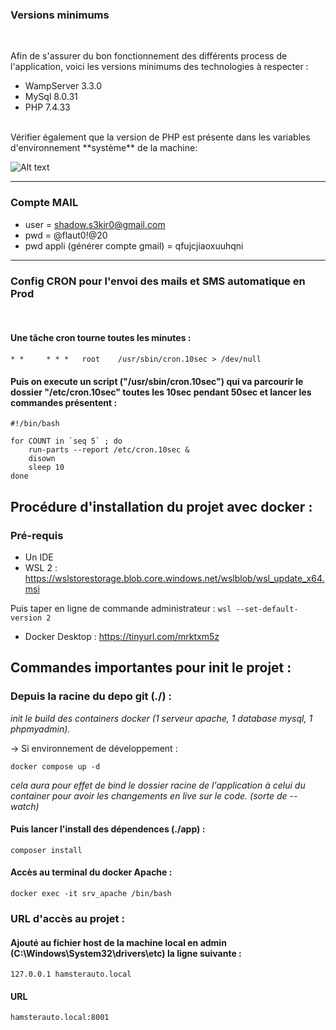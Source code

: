 ### **Versions minimums**
<br />

Afin de s'assurer du bon fonctionnement des différents process de l'application, voici les versions minimums des technologies à respecter :

- WampServer 3.3.0
- MySql 8.0.31
- PHP 7.4.33

<br />
Vérifier également que la version de PHP est présente dans les variables d'environnement **système** de la machine:

![Alt text](docs\env_var.PNG?raw=true "Screen var env")

----------------

### **Compte MAIL**

- user = shadow.s3kir0@gmail.com
- pwd = @flaut0!@20
- pwd appli (générer compte gmail) = qfujcjiaoxuuhqni

----------------

### **Config CRON pour l'envoi des mails et SMS automatique en Prod**
<br />

#### Une tâche cron tourne toutes les minutes :

    * *     * * *   root    /usr/sbin/cron.10sec > /dev/null

#### Puis on execute un script ("/usr/sbin/cron.10sec") qui va parcourir le dossier "/etc/cron.10sec" toutes les 10sec pendant 50sec et lancer les commandes présentent :

    #!/bin/bash

    for COUNT in `seq 5` ; do
        run-parts --report /etc/cron.10sec &
        disown
        sleep 10
    done

## Procédure d'installation du projet avec docker :

### Pré-requis

- Un IDE
- WSL 2 : https://wslstorestorage.blob.core.windows.net/wslblob/wsl_update_x64.msi

Puis taper en ligne de commande administrateur :
    `wsl --set-default-version 2`

- Docker Desktop : https://tinyurl.com/mrktxm5z


## Commandes importantes pour init le projet :

### Depuis la racine du depo git (./) :
*init le build des containers docker (1 serveur apache, 1 database mysql, 1 phpmyadmin).*

-> Si environnement de développement :

    docker compose up -d

*cela aura pour effet de bind le dossier racine de l'application à celui du container pour avoir les changements en live sur le code. (sorte de --watch)*

#### Puis lancer l'install des dépendences (./app) :

    composer install

#### Accès au terminal du docker Apache :
    docker exec -it srv_apache /bin/bash

### URL d'accès au projet :

#### Ajouté au fichier host de la machine local en admin (C:\Windows\System32\drivers\etc) la ligne suivante :
    127.0.0.1 hamsterauto.local

#### URL 
    hamsterauto.local:8001


